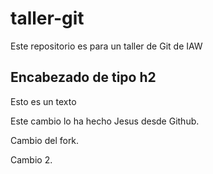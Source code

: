 # taller-git
Este repositorio es para un taller de Git de IAW

## Encabezado de tipo h2

Esto es un texto

Este cambio lo ha hecho Jesus desde Github.

Cambio del fork.

Cambio 2.
